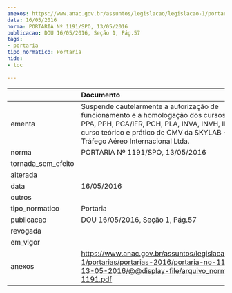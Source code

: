 ```yaml
---
anexos: https://www.anac.gov.br/assuntos/legislacao/legislacao-1/portarias/portarias-2016/portaria-no-1191-spo-13-05-2016/@@display-file/arquivo_norma/PA2016-1191.pdf
data: 16/05/2016
norma: PORTARIA Nº 1191/SPO, 13/05/2016
publicacao: DOU 16/05/2016, Seção 1, Pág.57
tags:
- portaria
tipo_normatico: Portaria
hide: 
- toc 
 
---
```


|                    | Documento                                                                                                                                                                                                                             |
|:-------------------|:--------------------------------------------------------------------------------------------------------------------------------------------------------------------------------------------------------------------------------------|
| ementa             | Suspende cautelarmente a autorização de funcionamento e a homologação dos cursos teóricos de PPA, PPH, PCA/IFR, PCH, PLA, INVA, INVH, IFR, e do curso teórico e prático de CMV da SKYLAB - Curso de Tráfego Aéreo Internacional Ltda. |
| norma              | PORTARIA Nº 1191/SPO, 13/05/2016                                                                                                                                                                                                      |
| tornada_sem_efeito |                                                                                                                                                                                                                                       |
| alterada           |                                                                                                                                                                                                                                       |
| data               | 16/05/2016                                                                                                                                                                                                                            |
| outros             |                                                                                                                                                                                                                                       |
| tipo_normatico     | Portaria                                                                                                                                                                                                                              |
| publicacao         | DOU 16/05/2016, Seção 1, Pág.57                                                                                                                                                                                                       |
| revogada           |                                                                                                                                                                                                                                       |
| em_vigor           |                                                                                                                                                                                                                                       |
| anexos             | https://www.anac.gov.br/assuntos/legislacao/legislacao-1/portarias/portarias-2016/portaria-no-1191-spo-13-05-2016/@@display-file/arquivo_norma/PA2016-1191.pdf                                                                        |